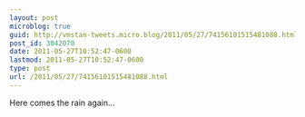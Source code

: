 ```yaml
---
layout: post
microblog: true
guid: http://vmstan-tweets.micro.blog/2011/05/27/74156101515481088.html
post_id: 3042070
date: 2011-05-27T10:52:47-0600
lastmod: 2011-05-27T10:52:47-0600
type: post
url: /2011/05/27/74156101515481088.html
---
```

Here comes the rain again...
